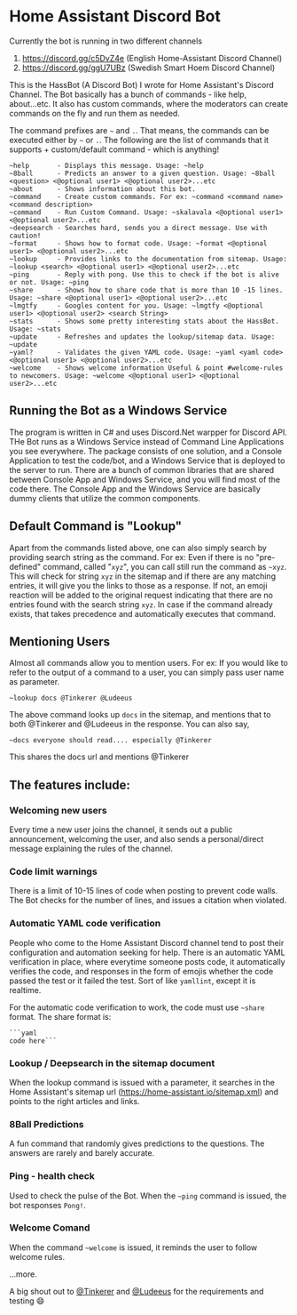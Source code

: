 # Home Assistant Discord Bot

Currently the bot is running in two different channels 
1. https://discord.gg/c5DvZ4e (English Home-Assistant Discord Channel)
2. https://discord.gg/ggU7UBz (Swedish Smart Hoem Discord Channel)

This is the HassBot (A Discord Bot) I wrote for Home Assistant's Discord Channel. The Bot basically has a bunch of commands - like help, about...etc. It also has custom commands, where the moderators can create commands on the fly and run them as needed. 

The command prefixes are `~` and `.`. That means, the commands can be executed either by `~` or `.`. The following are the list of commands that it supports + custom/default command - which is anything!

```
~help       - Displays this message. Usage: ~help
~8ball      - Predicts an answer to a given question. Usage: ~8ball <question> <@optional user1> <@optional user2>...etc
~about      - Shows information about this bot.
~command    - Create custom commands. For ex: ~command <command name> <command description>
~command    - Run Custom Command. Usage: ~skalavala <@optional user1> <@optional user2>...etc
~deepsearch - Searches hard, sends you a direct message. Use with caution!
~format     - Shows how to format code. Usage: ~format <@optional user1> <@optional user2>...etc
~lookup     - Provides links to the documentation from sitemap. Usage: ~lookup <search> <@optional user1> <@optional user2>...etc
~ping       - Reply with pong. Use this to check if the bot is alive or not. Usage: ~ping
~share      - Shows how to share code that is more than 10 -15 lines. Usage: ~share <@optional user1> <@optional user2>...etc
~lmgtfy     - Googles content for you. Usage: ~lmgtfy <@optional user1> <@optional user2> <search String>
~stats      - Shows some pretty interesting stats about the HassBot. Usage: ~stats
~update     - Refreshes and updates the lookup/sitemap data. Usage: ~update
~yaml?      - Validates the given YAML code. Usage: ~yaml <yaml code> <@optional user1> <@optional user2>...etc
~welcome    - Shows welcome information Useful & point #welcome-rules to newcomers. Usage: ~welcome <@optional user1> <@optional user2>...etc
```

## Running the Bot as a Windows Service
The program is written in C# and uses Discord.Net warpper for Discord API. THe Bot runs as a Windows Service instead of Command Line Applications you see everywhere. The package consists of one solution, and a Console Application to test the code/bot, and a Windows Service that is deployed to the server to run. There are a bunch of common libraries that are shared between Console App and Windows Service, and you will find most of the code there. The Console App and the Windows Service are basically dummy clients that utilize the common components.


## Default Command is "Lookup"

Apart from the commands listed above, one can also simply search by providing search string as the command. For ex: Even if there is no "pre-defined" command, called "`xyz`", you can call still run the command as `~xyz`. This will check for string `xyz` in the sitemap and if there are any matching entries, it will give you the links to those as a response. If not, an emoji reaction will be added to the original request indicating that there are no entries found with the search string `xyz`. In case if the command already exists, that takes precedence and automatically executes that command. 

## Mentioning Users

Almost all commands allow you to mention users. For ex: If you would like to refer to the output of a command to a user, you can simply pass user name as parameter.

```
~lookup docs @Tinkerer @Ludeeus
```

The above command looks up `docs` in the sitemap, and mentions that to both @Tinkerer and @Ludeeus in the response. You can also say,

```
~docs everyone should read.... especially @Tinkerer
```
This shares the docs url and mentions @Tinkerer


## The features include:

### Welcoming new users
Every time a new user joins the channel, it sends out a public announcement, welcoming the user, and also sends a personal/direct message explaining the rules of the channel.

### Code limit warnings
There is a limit of 10-15 lines of code when posting to prevent code walls. The Bot checks for the number of lines, and issues a citation when violated.

### Automatic YAML code verification
People who come to the Home Assistant Discord channel tend to post their configuration and automation seeking for help. There is an automatic YAML verification in place, where everytime someone posts code, it automatically verifies the code, and responses in the form of emojis whether the code passed the test or it failed the test. Sort of like `yamllint`, except it is realtime.

For the automatic code verification to work, the code must use `~share` format. The share format is:

```
```yaml
code here```
```

### Lookup / Deepsearch in the sitemap document
When the lookup command is issued with a parameter, it searches in the Home Assistant's sitemap url (https://home-assistant.io/sitemap.xml) and points to the right articles and links.

### 8Ball Predictions
A fun command that randomly gives predictions to the questions. The answers are rarely and barely accurate.

### Ping - health check
Used to check the pulse of the Bot. When the `~ping` command is issued, the bot responses `Pong!`.

### Welcome Comand
When the command `~welcome` is issued, it reminds the user to follow welcome rules.

...more.

A big shout out to [@Tinkerer](https://github.com/DubhAd/Home-AssistantConfig/) and [@Ludeeus](https://github.com/ludeeus) for the requirements and testing :smile:
